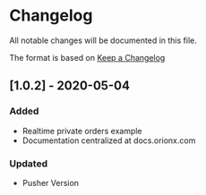 # Changelog

All notable changes will be documented in this file.

The format is based on [Keep a Changelog](https://keepachangelog.com/en/1.0.0/)

## [1.0.2] - 2020-05-04

### Added

- Realtime private orders example
- Documentation centralized at docs.orionx.com

### Updated

- Pusher Version
